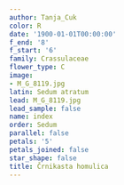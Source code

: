 ```yaml
---
author: Tanja_Cuk
color: R
date: '1900-01-01T00:00:00'
f_end: '8'
f_start: '6'
family: Crassulaceae
flower_type: C
image:
- M_G_8119.jpg
latin: Sedum atratum
lead: M_G_8119.jpg
lead_sample: false
name: index
order: Sedum
parallel: false
petals: '5'
petals_joined: false
star_shape: false
title: Črnikasta homulica
---
```



